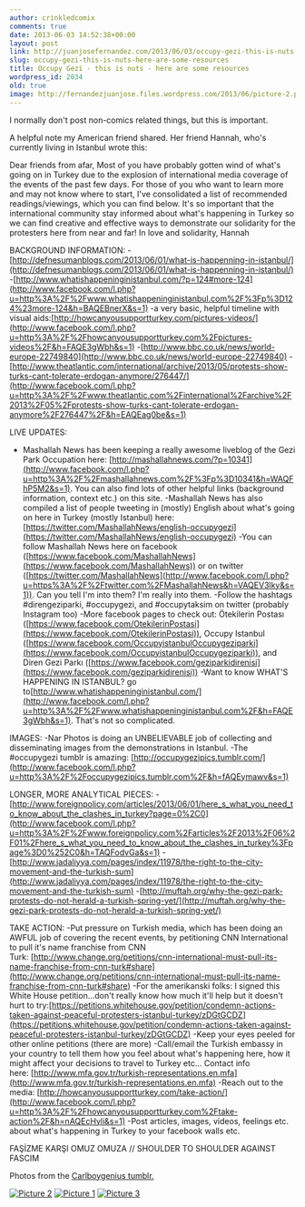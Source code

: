 ```yaml
---
author: crinkledcomix
comments: true
date: 2013-06-03 14:52:38+00:00
layout: post
link: http://juanjosefernandez.com/2013/06/03/occupy-gezi-this-is-nuts-here-are-some-resources/
slug: occupy-gezi-this-is-nuts-here-are-some-resources
title: Occupy Gezi - this is nuts - here are some resources
wordpress_id: 2034
old: true
image: http://fernandezjuanjose.files.wordpress.com/2013/06/picture-2.png
---
```


I normally don't post non-comics related things, but this is important.

A helpful note my American friend shared. Her friend Hannah, who's currently living in Istanbul wrote this:

Dear friends from afar,
Most of you have probably gotten wind of what's going on in Turkey due to the explosion of international media coverage of the events of the past few days. For those of you who want to learn more and may not know where to start, I've consolidated a list of recommended readings/viewings, which you can find below. It's so important that the international community stay informed about what's happening in Turkey so we can find creative and effective ways to demonstrate our solidarity for the protesters here from near and far!
In love and solidarity,
Hannah

BACKGROUND INFORMATION:
-[http://defnesumanblogs.com/2013/06/01/what-is-happenning-in-istanbul/](http://defnesumanblogs.com/2013/06/01/what-is-happenning-in-istanbul/)
-[http://www.whatishappeninginistanbul.com/?p=124#more-124](http://www.facebook.com/l.php?u=http%3A%2F%2Fwww.whatishappeninginistanbul.com%2F%3Fp%3D124%23more-124&h=BAQEBnerX&s=1)
-a very basic, helpful timeline with visual aids:[http://howcanyousupportturkey.com/pictures-videos/](http://www.facebook.com/l.php?u=http%3A%2F%2Fhowcanyousupportturkey.com%2Fpictures-videos%2F&h=FAQE3gWbh&s=1)
-[http://www.bbc.co.uk/news/world-europe-22749840](http://www.bbc.co.uk/news/world-europe-22749840)
-[http://www.theatlantic.com/international/archive/2013/05/protests-show-turks-cant-tolerate-erdogan-anymore/276447/](http://www.facebook.com/l.php?u=http%3A%2F%2Fwww.theatlantic.com%2Finternational%2Farchive%2F2013%2F05%2Fprotests-show-turks-cant-tolerate-erdogan-anymore%2F276447%2F&h=EAQEag0be&s=1)

LIVE UPDATES:
- Mashallah News has been keeping a really awesome liveblog of the Gezi Park Occupation here: [http://mashallahnews.com/?p=10341](http://www.facebook.com/l.php?u=http%3A%2F%2Fmashallahnews.com%2F%3Fp%3D10341&h=WAQFhP5M2&s=1). You can also find lots of other helpful links (background information, context etc.) on this site.
-Mashallah News has also compiled a list of people tweeting in (mostly) English about what's going on here in Turkey (mostly Istanbul) here:[https://twitter.com/MashallahNews/english-occupygezi](https://twitter.com/MashallahNews/english-occupygezi)
-You can follow Mashallah News here on facebook ([https://www.facebook.com/MashallahNews](https://www.facebook.com/MashallahNews)) or on twitter ([https://twitter.com/MashallahNews](http://www.facebook.com/l.php?u=https%3A%2F%2Ftwitter.com%2FMashallahNews&h=VAQEV3lky&s=1)). Can you tell I'm into them? I'm really into them.
-Follow the hashtags #direngeziparki, #occupygezi, and #occupytaksim on twitter (probably Instagram too)
-More facebook pages to check out: Ötekilerin Postası ([https://www.facebook.com/OtekilerinPostasi](https://www.facebook.com/OtekilerinPostasi)), Occupy Istanbul ([https://www.facebook.com/OccupyistanbulOccupygeziparki](https://www.facebook.com/OccupyistanbulOccupygeziparki)), and Diren Gezi Parkı ([https://www.facebook.com/geziparkidirenisi](https://www.facebook.com/geziparkidirenisi))
-Want to know WHAT'S HAPPENING IN ISTANBUL? go to[http://www.whatishappeninginistanbul.com/](http://www.facebook.com/l.php?u=http%3A%2F%2Fwww.whatishappeninginistanbul.com%2F&h=FAQE3gWbh&s=1). That's not so complicated.

IMAGES:
-Nar Photos is doing an UNBELIEVABLE job of collecting and disseminating images from the demonstrations in Istanbul.
-The #occupygezi tumblr is amazing: [http://occupygezipics.tumblr.com/](http://www.facebook.com/l.php?u=http%3A%2F%2Foccupygezipics.tumblr.com%2F&h=fAQEymawv&s=1)

LONGER, MORE ANALYTICAL PIECES:
-[http://www.foreignpolicy.com/articles/2013/06/01/here_s_what_you_need_to_know_about_the_clashes_in_turkey?page=0%2C0](http://www.facebook.com/l.php?u=http%3A%2F%2Fwww.foreignpolicy.com%2Farticles%2F2013%2F06%2F01%2Fhere_s_what_you_need_to_know_about_the_clashes_in_turkey%3Fpage%3D0%252C0&h=TAQFodvGa&s=1)
-[http://www.jadaliyya.com/pages/index/11978/the-right-to-the-city-movement-and-the-turkish-sum](http://www.jadaliyya.com/pages/index/11978/the-right-to-the-city-movement-and-the-turkish-sum)
-[http://muftah.org/why-the-gezi-park-protests-do-not-herald-a-turkish-spring-yet/](http://muftah.org/why-the-gezi-park-protests-do-not-herald-a-turkish-spring-yet/)

TAKE ACTION:
-Put pressure on Turkish media, which has been doing an AWFUL job of covering the recent events, by petitioning CNN International to pull it's name franchise from CNN Turk: [http://www.change.org/petitions/cnn-international-must-pull-its-name-franchise-from-cnn-turk#share](http://www.change.org/petitions/cnn-international-must-pull-its-name-franchise-from-cnn-turk#share)
-For the amerikanski folks: I signed this White House petition...don't really know how much it'll help but it doesn't hurt to try:[https://petitions.whitehouse.gov/petition/condemn-actions-taken-against-peaceful-protesters-istanbul-turkey/zDGtGCDZ](https://petitions.whitehouse.gov/petition/condemn-actions-taken-against-peaceful-protesters-istanbul-turkey/zDGtGCDZ)
-Keep your eyes peeled for other online petitions (there are more)
-Call/email the Turkish embassy in your country to tell them how you feel about what's happening here, how it might affect your decisions to travel to Turkey etc... Contact info here: [http://www.mfa.gov.tr/turkish-representations.en.mfa](http://www.mfa.gov.tr/turkish-representations.en.mfa)
-Reach out to the media: [http://howcanyousupportturkey.com/take-action/](http://www.facebook.com/l.php?u=http%3A%2F%2Fhowcanyousupportturkey.com%2Ftake-action%2F&h=nAQEcHyli&s=1)
-Post articles, images, videos, feelings etc. about what's happening in Turkey to your facebook walls etc.

FAŞİZME KARŞI OMUZ OMUZA // SHOULDER TO SHOULDER AGAINST FASCIM

Photos from the [Carlboygenius tumblr.](http://carlboygenius.tumblr.com/post/51961856258/today-in-turkey-national-protest-istanbul)

[![Picture 2](http://fernandezjuanjose.files.wordpress.com/2013/06/picture-2.png)](http://fernandezjuanjose.files.wordpress.com/2013/06/picture-2.png) [![Picture 1](http://fernandezjuanjose.files.wordpress.com/2013/06/picture-1.png?w=514)](http://fernandezjuanjose.files.wordpress.com/2013/06/picture-1.png) [![Picture 3](http://fernandezjuanjose.files.wordpress.com/2013/06/picture-3.png?w=522)](http://fernandezjuanjose.files.wordpress.com/2013/06/picture-3.png)
